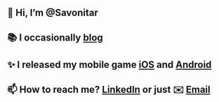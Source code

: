 ## 👋 Hi, I’m @Savonitar

## 📚 I occasionally [blog][0]

## ✨ I released my mobile game [iOS][1] and [Android][2]

## 📫 How to reach me? [LinkedIn][3] or just ✉️ [Email](mailto:savonitar@gmail.com)

[0]: https://medium.com/@savonitar
[1]: https://apps.apple.com/ci/app/green-heat/id1561470728?l=en&platform=iphone
[2]: https://play.google.com/store/apps/details?id=com.cupofgames.greenheat.android&hl=en&gl=US
[3]: https://www.linkedin.com/in/alexandersavonin/?locale=en_US
